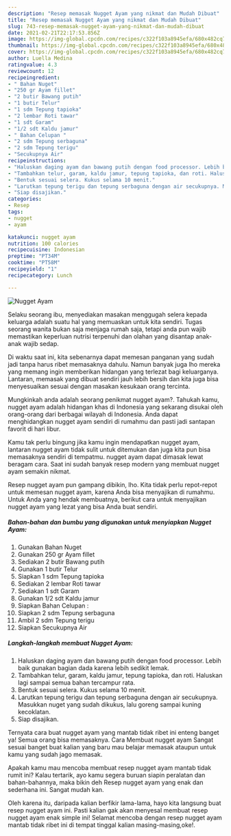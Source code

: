 ```yaml
---
description: "Resep memasak Nugget Ayam yang nikmat dan Mudah Dibuat"
title: "Resep memasak Nugget Ayam yang nikmat dan Mudah Dibuat"
slug: 743-resep-memasak-nugget-ayam-yang-nikmat-dan-mudah-dibuat
date: 2021-02-21T22:17:53.856Z
image: https://img-global.cpcdn.com/recipes/c322f103a8945efa/680x482cq70/nugget-ayam-foto-resep-utama.jpg
thumbnail: https://img-global.cpcdn.com/recipes/c322f103a8945efa/680x482cq70/nugget-ayam-foto-resep-utama.jpg
cover: https://img-global.cpcdn.com/recipes/c322f103a8945efa/680x482cq70/nugget-ayam-foto-resep-utama.jpg
author: Luella Medina
ratingvalue: 4.3
reviewcount: 12
recipeingredient:
- " Bahan Nuget"
- "250 gr Ayam fillet"
- "2 butir Bawang putih"
- "1 butir Telur"
- "1 sdm Tepung tapioka"
- "2 lembar Roti tawar"
- "1 sdt Garam"
- "1/2 sdt Kaldu jamur"
- " Bahan Celupan "
- "2 sdm Tepung serbaguna"
- "2 sdm Tepung terigu"
- "Secukupnya Air"
recipeinstructions:
- "Haluskan daging ayam dan bawang putih dengan food processor. Lebih baik gunakan bagian dada karena lebih sedikit lemak."
- "Tambahkan telur, garam, kaldu jamur, tepung tapioka, dan roti. Haluskan lagi sampai semua bahan tercampur rata."
- "Bentuk sesuai selera. Kukus selama 10 menit."
- "Larutkan tepung terigu dan tepung serbaguna dengan air secukupnya. Masukkan nuget yang sudah dikukus, lalu goreng sampai kuning kecoklatan."
- "Siap disajikan."
categories:
- Resep
tags:
- nugget
- ayam

katakunci: nugget ayam 
nutrition: 100 calories
recipecuisine: Indonesian
preptime: "PT34M"
cooktime: "PT58M"
recipeyield: "1"
recipecategory: Lunch

---
```



![Nugget Ayam](https://img-global.cpcdn.com/recipes/c322f103a8945efa/680x482cq70/nugget-ayam-foto-resep-utama.jpg)

Selaku seorang ibu, menyediakan masakan menggugah selera kepada keluarga adalah suatu hal yang memuaskan untuk kita sendiri. Tugas seorang  wanita bukan saja menjaga rumah saja, tetapi anda pun wajib memastikan keperluan nutrisi terpenuhi dan olahan yang disantap anak-anak wajib sedap.

Di waktu  saat ini, kita sebenarnya dapat memesan panganan yang sudah jadi tanpa harus ribet memasaknya dahulu. Namun banyak juga lho mereka yang memang ingin memberikan hidangan yang terlezat bagi keluarganya. Lantaran, memasak yang dibuat sendiri jauh lebih bersih dan kita juga bisa menyesuaikan sesuai dengan masakan kesukaan orang tercinta. 



Mungkinkah anda adalah seorang penikmat nugget ayam?. Tahukah kamu, nugget ayam adalah hidangan khas di Indonesia yang sekarang disukai oleh orang-orang dari berbagai wilayah di Indonesia. Anda dapat menghidangkan nugget ayam sendiri di rumahmu dan pasti jadi santapan favorit di hari libur.

Kamu tak perlu bingung jika kamu ingin mendapatkan nugget ayam, lantaran nugget ayam tidak sulit untuk ditemukan dan juga kita pun bisa memasaknya sendiri di tempatmu. nugget ayam dapat dimasak lewat beragam cara. Saat ini sudah banyak resep modern yang membuat nugget ayam semakin nikmat.

Resep nugget ayam pun gampang dibikin, lho. Kita tidak perlu repot-repot untuk memesan nugget ayam, karena Anda bisa menyajikan di rumahmu. Untuk Anda yang hendak membuatnya, berikut cara untuk menyajikan nugget ayam yang lezat yang bisa Anda buat sendiri.

<!--inarticleads1-->

##### Bahan-bahan dan bumbu yang digunakan untuk menyiapkan Nugget Ayam:

1. Gunakan  Bahan Nuget
1. Gunakan 250 gr Ayam fillet
1. Sediakan 2 butir Bawang putih
1. Gunakan 1 butir Telur
1. Siapkan 1 sdm Tepung tapioka
1. Sediakan 2 lembar Roti tawar
1. Sediakan 1 sdt Garam
1. Gunakan 1/2 sdt Kaldu jamur
1. Siapkan  Bahan Celupan :
1. Siapkan 2 sdm Tepung serbaguna
1. Ambil 2 sdm Tepung terigu
1. Siapkan Secukupnya Air




<!--inarticleads2-->

##### Langkah-langkah membuat Nugget Ayam:

1. Haluskan daging ayam dan bawang putih dengan food processor. Lebih baik gunakan bagian dada karena lebih sedikit lemak.
1. Tambahkan telur, garam, kaldu jamur, tepung tapioka, dan roti. Haluskan lagi sampai semua bahan tercampur rata.
1. Bentuk sesuai selera. Kukus selama 10 menit.
1. Larutkan tepung terigu dan tepung serbaguna dengan air secukupnya. Masukkan nuget yang sudah dikukus, lalu goreng sampai kuning kecoklatan.
1. Siap disajikan.




Ternyata cara buat nugget ayam yang mantab tidak ribet ini enteng banget ya! Semua orang bisa memasaknya. Cara Membuat nugget ayam Sangat sesuai banget buat kalian yang baru mau belajar memasak ataupun untuk kamu yang sudah jago memasak.

Apakah kamu mau mencoba membuat resep nugget ayam mantab tidak rumit ini? Kalau tertarik, ayo kamu segera buruan siapin peralatan dan bahan-bahannya, maka bikin deh Resep nugget ayam yang enak dan sederhana ini. Sangat mudah kan. 

Oleh karena itu, daripada kalian berfikir lama-lama, hayo kita langsung buat resep nugget ayam ini. Pasti kalian gak akan menyesal membuat resep nugget ayam enak simple ini! Selamat mencoba dengan resep nugget ayam mantab tidak ribet ini di tempat tinggal kalian masing-masing,oke!.


